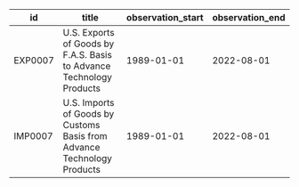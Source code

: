| id      | title                                                                   | observation_start   | observation_end   |
|---------|-------------------------------------------------------------------------|---------------------|-------------------|
| EXP0007 | U.S. Exports of Goods by F.A.S. Basis to Advance Technology Products    | 1989-01-01          | 2022-08-01        |
| IMP0007 | U.S. Imports of Goods by Customs Basis from Advance Technology Products | 1989-01-01          | 2022-08-01        |
